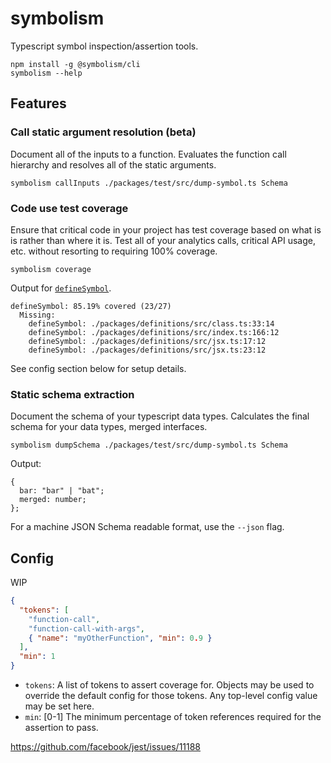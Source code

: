 # symbolism

Typescript symbol inspection/assertion tools.

```console
npm install -g @symbolism/cli
symbolism --help
```

## Features

### Call static argument resolution (beta)

Document all of the inputs to a function. Evaluates the function call hierarchy and resolves all of the static arguments.

```console 
symbolism callInputs ./packages/test/src/dump-symbol.ts Schema
```

### Code use test coverage

Ensure that critical code in your project has test coverage based on what is is rather than where it is. Test all of your analytics calls, critical API usage, etc. without resorting to requiring 100% coverage.

```console
symbolism coverage
```

Output for [`defineSymbol`](https://github.com/kpdecker/symbolism/blob/cdaca7281de99bd64ab66ee96cbde632695a1263/packages/definitions/src/index.ts#L239).

```shell
defineSymbol: 85.19% covered (23/27)
  Missing:
    defineSymbol: ./packages/definitions/src/class.ts:33:14
    defineSymbol: ./packages/definitions/src/index.ts:166:12
    defineSymbol: ./packages/definitions/src/jsx.ts:17:12
    defineSymbol: ./packages/definitions/src/jsx.ts:23:12
```

See config section below for setup details.

### Static schema extraction

Document the schema of your typescript data types. Calculates the final schema for your data types, merged interfaces.


```console
symbolism dumpSchema ./packages/test/src/dump-symbol.ts Schema
```

Output:
```shell
{
  bar: "bar" | "bat";
  merged: number;
};
```

For a machine JSON Schema readable format, use the `--json` flag.

## Config

WIP

```json
{
  "tokens": [
    "function-call",
    "function-call-with-args",
    { "name": "myOtherFunction", "min": 0.9 }
  ],
  "min": 1
}
```

- `tokens`: A list of tokens to assert coverage for. Objects may be used to override the default config for those tokens. Any top-level config value may be set here.
- `min`: \[0-1\] The minimum percentage of token references required for the assertion to pass.


https://github.com/facebook/jest/issues/11188